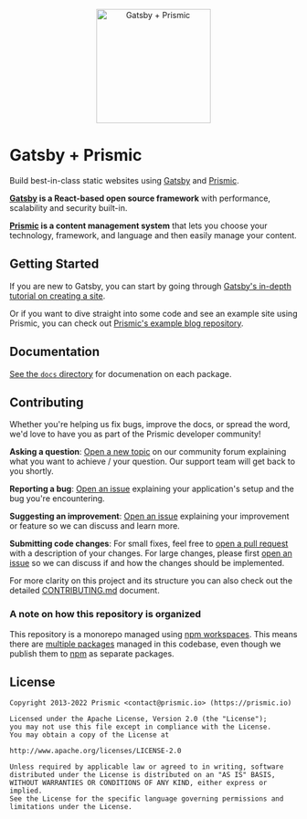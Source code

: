 <div align="center">
  <br/>
  <div>
    <img width="200" height="200" src="https://github.com/prismicio/prismic-gatsby/assets/8601064/5a9e50c3-ac8d-41a2-b8d6-461c773aa8c3" alt="Gatsby + Prismic" />
  </div>
</div>

# Gatsby + Prismic

Build best-in-class static websites using [Gatsby][gatsby] and [Prismic][prismic].

**[Gatsby][gatsby] is a React-based open source framework** with performance, scalability and security built-in.

**[Prismic][prismic] is a content management system** that lets you choose your technology, framework, and language and then easily manage your content.

## Getting Started

If you are new to Gatsby, you can start by going through [Gatsby's in-depth tutorial on creating a site](https://www.gatsbyjs.com/tutorial/).

Or if you want to dive straight into some code and see an example site using Prismic, you can check out [Prismic's example blog repository](https://github.com/prismicio/gatsby-blog).

## Documentation

[See the `docs` directory](./docs) for documenation on each package.

## Contributing

Whether you're helping us fix bugs, improve the docs, or spread the word, we'd love to have you as part of the Prismic developer community!

**Asking a question**: [Open a new topic][forum-question] on our community forum explaining what you want to achieve / your question. Our support team will get back to you shortly.

**Reporting a bug**: [Open an issue][repo-bug-report] explaining your application's setup and the bug you're encountering.

**Suggesting an improvement**: [Open an issue][repo-feature-request] explaining your improvement or feature so we can discuss and learn more.

**Submitting code changes**: For small fixes, feel free to [open a pull request][repo-pull-requests] with a description of your changes. For large changes, please first [open an issue][repo-feature-request] so we can discuss if and how the changes should be implemented.

For more clarity on this project and its structure you can also check out the detailed [CONTRIBUTING.md][contributing] document.

### A note on how this repository is organized

This repository is a monorepo managed using [npm workspaces](https://docs.npmjs.com/cli/v7/using-npm/workspaces). This means there are [multiple packages](https://github.com/prismicio-community/prismic-gatsby-early-access/tree/main/packages) managed in this codebase, even though we publish them to [npm](https://www.npmjs.com/) as separate packages.

## License

```
Copyright 2013-2022 Prismic <contact@prismic.io> (https://prismic.io)

Licensed under the Apache License, Version 2.0 (the "License");
you may not use this file except in compliance with the License.
You may obtain a copy of the License at

http://www.apache.org/licenses/LICENSE-2.0

Unless required by applicable law or agreed to in writing, software
distributed under the License is distributed on an "AS IS" BASIS,
WITHOUT WARRANTIES OR CONDITIONS OF ANY KIND, either express or implied.
See the License for the specific language governing permissions and
limitations under the License.
```

<!-- Links -->

[prismic]: https://prismic.io/
[gatsby]: https://gatsbyjs.com/

<!-- TODO: Replace link with a more useful one if available -->

[prismic-docs]: https://prismic.io/docs
[contributing]: ./CONTRIBUTING.md

<!-- TODO: Replace link with a more useful one if available -->

[forum-question]: https://community.prismic.io
[repo-bug-report]: https://github.com/prismicio-community/prismic-gatsby-early-access/issues/new?assignees=&labels=bug&template=bug_report.md&title=
[repo-feature-request]: https://github.com/prismicio-community/prismic-gatsby-early-access/issues/new?assignees=&labels=enhancement&template=feature_request.md&title=
[repo-pull-requests]: https://github.com/prismicio-community/prismic-gatsby-early-access/pulls
